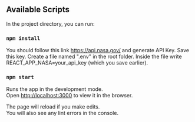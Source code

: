 ## Available Scripts

In the project directory, you can run:

### `npm install`

You should follow this link https://api.nasa.gov/   and generate API Key.
Save this key.
Create a file named ".env" in the root folder.
Inside the file write  REACT_APP_NASA=your_api_key (which you save earlier).

### `npm start`

Runs the app in the development mode.\
Open [http://localhost:3000](http://localhost:3000) to view it in the browser.

The page will reload if you make edits.\
You will also see any lint errors in the console.
